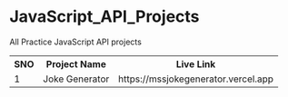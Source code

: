 # JavaScript_API_Projects
All Practice JavaScript API projects 
  
<table> 
  <tr> 
      <th>SNO</th>
      <th>Project Name</th>
      <th> Live Link</th>
  </tr>
  <tr> 
      <td>1</td>
      <td> Joke Generator</td>
      <td> https://mssjokegenerator.vercel.app </td>
  </tr>
</table>
